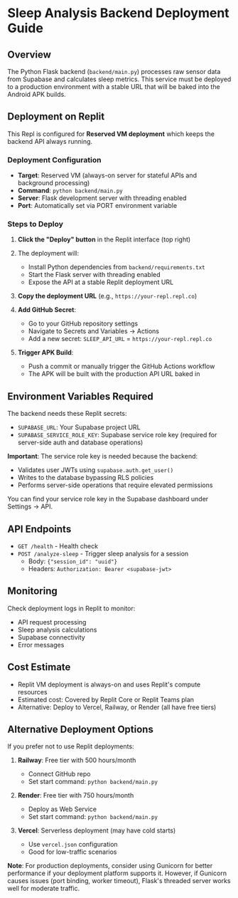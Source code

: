 # Sleep Analysis Backend Deployment Guide

## Overview

The Python Flask backend (`backend/main.py`) processes raw sensor data from Supabase and calculates sleep metrics. This service must be deployed to a production environment with a stable URL that will be baked into the Android APK builds.

## Deployment on Replit

This Repl is configured for **Reserved VM deployment** which keeps the backend API always running.

### Deployment Configuration

- **Target**: Reserved VM (always-on server for stateful APIs and background processing)
- **Command**: `python backend/main.py`
- **Server**: Flask development server with threading enabled
- **Port**: Automatically set via PORT environment variable

### Steps to Deploy

1. **Click the "Deploy" button** in the Replit interface (top right)
2. The deployment will:
   - Install Python dependencies from `backend/requirements.txt`
   - Start the Flask server with threading enabled
   - Expose the API at a stable Replit deployment URL

3. **Copy the deployment URL** (e.g., `https://your-repl.repl.co`)

4. **Add GitHub Secret**:
   - Go to your GitHub repository settings
   - Navigate to Secrets and Variables → Actions
   - Add a new secret: `SLEEP_API_URL` = `https://your-repl.repl.co`

5. **Trigger APK Build**:
   - Push a commit or manually trigger the GitHub Actions workflow
   - The APK will be built with the production API URL baked in

## Environment Variables Required

The backend needs these Replit secrets:
- `SUPABASE_URL`: Your Supabase project URL
- `SUPABASE_SERVICE_ROLE_KEY`: Supabase service role key (required for server-side auth and database operations)

**Important**: The service role key is needed because the backend:
- Validates user JWTs using `supabase.auth.get_user()`
- Writes to the database bypassing RLS policies
- Performs server-side operations that require elevated permissions

You can find your service role key in the Supabase dashboard under Settings → API.

## API Endpoints

- `GET /health` - Health check
- `POST /analyze-sleep` - Trigger sleep analysis for a session
  - Body: `{"session_id": "uuid"}`
  - Headers: `Authorization: Bearer <supabase-jwt>`

## Monitoring

Check deployment logs in Replit to monitor:
- API request processing
- Sleep analysis calculations
- Supabase connectivity
- Error messages

## Cost Estimate

- Replit VM deployment is always-on and uses Replit's compute resources
- Estimated cost: Covered by Replit Core or Replit Teams plan
- Alternative: Deploy to Vercel, Railway, or Render (all have free tiers)

## Alternative Deployment Options

If you prefer not to use Replit deployments:

1. **Railway**: Free tier with 500 hours/month
   - Connect GitHub repo
   - Set start command: `python backend/main.py`

2. **Render**: Free tier with 750 hours/month
   - Deploy as Web Service
   - Set start command: `python backend/main.py`

3. **Vercel**: Serverless deployment (may have cold starts)
   - Use `vercel.json` configuration
   - Good for low-traffic scenarios
   
**Note**: For production deployments, consider using Gunicorn for better performance if your deployment platform supports it. However, if Gunicorn causes issues (port binding, worker timeout), Flask's threaded server works well for moderate traffic.
